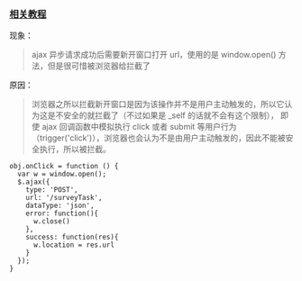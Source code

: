 ### [相关教程](http://www.cnblogs.com/chris-oil/p/4205517.html)

现象：

> ajax 异步请求成功后需要新开窗口打开 url，使用的是 window.open() 方法，但是很可惜被浏览器给拦截了

原因： 

> 浏览器之所以拦截新开窗口是因为该操作并不是用户主动触发的，所以它认为这是不安全的就拦截了（不过如果是 _self 的话就不会有这个限制），
即使 ajax 回调函数中模拟执行 click 或者 submit 等用户行为（trigger('click')），浏览器也会认为不是由用户主动触发的，因此不能被安全执行，所以被拦截。
  
    obj.onClick = function () {  
      var w = window.open();
      $.ajax({
        type: 'POST',
        url: '/surveyTask',
        dataType: 'json',
        error: function(){
          w.close()
        },
        success: function(res){
          w.location = res.url
        }
      });
    }
  
  
